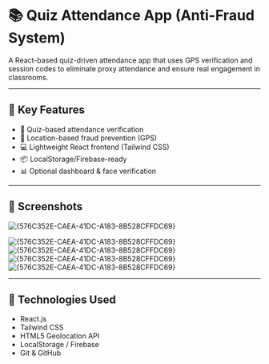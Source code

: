 # 📚 Quiz Attendance App (Anti-Fraud System)

A React-based quiz-driven attendance app that uses GPS verification and session codes to eliminate proxy attendance and ensure real engagement in classrooms.

---

## 🧠 Key Features

- 🧾 Quiz-based attendance verification
- 📍 Location-based fraud prevention (GPS)
- 💻 Lightweight React frontend (Tailwind CSS)
- 📦 LocalStorage/Firebase-ready
- 📊 Optional dashboard & face verification

---

## 📸 Screenshots

![{576C352E-CAEA-41DC-A183-8B528CFFDC69}](https://github.com/user-attachments/assets/30c665e3-17e7-41af-836d-19b2bdfe1545)

![{576C352E-CAEA-41DC-A183-8B528CFFDC69}](https://github.com/user-attachments/assets/82bad4d1-37d3-4297-910c-b372098929f0
)
![{576C352E-CAEA-41DC-A183-8B528CFFDC69}](https://github.com/user-attachments/assets/6b6bebb9-cb12-4b53-8fe3-c68166e3570e
)
![{576C352E-CAEA-41DC-A183-8B528CFFDC69}](https://github.com/user-attachments/assets/e88b94cc-cbb8-4cd4-8e18-1d09ff12a0b7
)
![{576C352E-CAEA-41DC-A183-8B528CFFDC69}](https://github.com/user-attachments/assets/6e1d148c-b24d-447b-b50f-7eb65f20ef10
)


---

## 🧰 Technologies Used

- React.js
- Tailwind CSS
- HTML5 Geolocation API
- LocalStorage / Firebase
- Git & GitHub




